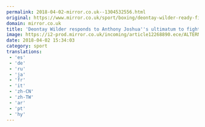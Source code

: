 ```yaml
---
permalink: 2018-04-02-mirror.co.uk--1304532556.html
original: https://www.mirror.co.uk/sport/boxing/deontay-wilder-ready-fight-anthony-12292292
domain: mirror.co.uk
title: 'Deontay Wilder responds to Anthony Joshua''s ultimatum to fight him in the UK'
image: https://i2-prod.mirror.co.uk/incoming/article12268890.ece/ALTERNATES/s1200/Deontay-Wilder-v-Luis-Ortiz.jpg
date: 2018-04-02 15:34:03
category: sport
translations: 
 - 'es'
 - 'de'
 - 'ru'
 - 'ja'
 - 'fr'
 - 'it'
 - 'zh-CN'
 - 'zh-TW'
 - 'ar'
 - 'pt'
 - 'hy'
---
```


